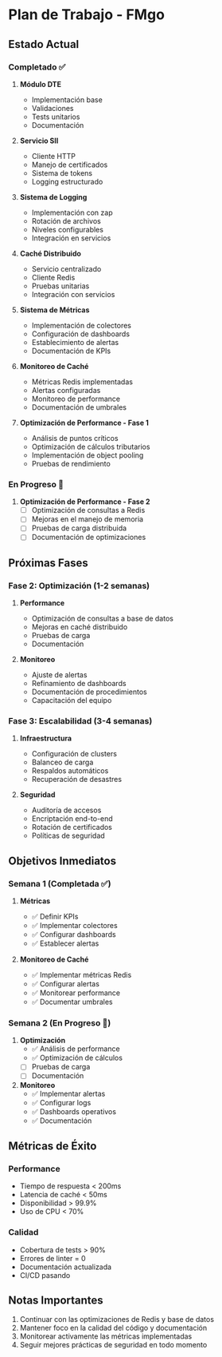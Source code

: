 # Plan de Trabajo - FMgo

## Estado Actual

### Completado ✅
1. **Módulo DTE**
   - Implementación base
   - Validaciones
   - Tests unitarios
   - Documentación

2. **Servicio SII**
   - Cliente HTTP
   - Manejo de certificados
   - Sistema de tokens
   - Logging estructurado

3. **Sistema de Logging**
   - Implementación con zap
   - Rotación de archivos
   - Niveles configurables
   - Integración en servicios

4. **Caché Distribuido**
   - Servicio centralizado
   - Cliente Redis
   - Pruebas unitarias
   - Integración con servicios

5. **Sistema de Métricas**
   - Implementación de colectores
   - Configuración de dashboards
   - Establecimiento de alertas
   - Documentación de KPIs

6. **Monitoreo de Caché**
   - Métricas Redis implementadas
   - Alertas configuradas
   - Monitoreo de performance
   - Documentación de umbrales

7. **Optimización de Performance - Fase 1**
   - Análisis de puntos críticos
   - Optimización de cálculos tributarios
   - Implementación de object pooling
   - Pruebas de rendimiento

### En Progreso 🔄

1. **Optimización de Performance - Fase 2**
   - [ ] Optimización de consultas a Redis
   - [ ] Mejoras en el manejo de memoria
   - [ ] Pruebas de carga distribuida
   - [ ] Documentación de optimizaciones

## Próximas Fases

### Fase 2: Optimización (1-2 semanas)
1. **Performance**
   - Optimización de consultas a base de datos
   - Mejoras en caché distribuido
   - Pruebas de carga
   - Documentación

2. **Monitoreo**
   - Ajuste de alertas
   - Refinamiento de dashboards
   - Documentación de procedimientos
   - Capacitación del equipo

### Fase 3: Escalabilidad (3-4 semanas)
1. **Infraestructura**
   - Configuración de clusters
   - Balanceo de carga
   - Respaldos automáticos
   - Recuperación de desastres

2. **Seguridad**
   - Auditoría de accesos
   - Encriptación end-to-end
   - Rotación de certificados
   - Políticas de seguridad

## Objetivos Inmediatos

### Semana 1 (Completada ✅)
1. **Métricas**
   - ✅ Definir KPIs
   - ✅ Implementar colectores
   - ✅ Configurar dashboards
   - ✅ Establecer alertas

2. **Monitoreo de Caché**
   - ✅ Implementar métricas Redis
   - ✅ Configurar alertas
   - ✅ Monitorear performance
   - ✅ Documentar umbrales

### Semana 2 (En Progreso 🔄)
1. **Optimización**
   - ✅ Análisis de performance
   - ✅ Optimización de cálculos
   - [ ] Pruebas de carga
   - [ ] Documentación

2. **Monitoreo**
   - ✅ Implementar alertas
   - ✅ Configurar logs
   - ✅ Dashboards operativos
   - ✅ Documentación

## Métricas de Éxito

### Performance
- Tiempo de respuesta < 200ms
- Latencia de caché < 50ms
- Disponibilidad > 99.9%
- Uso de CPU < 70%

### Calidad
- Cobertura de tests > 90%
- Errores de linter = 0
- Documentación actualizada
- CI/CD pasando

## Notas Importantes
1. Continuar con las optimizaciones de Redis y base de datos
2. Mantener foco en la calidad del código y documentación
3. Monitorear activamente las métricas implementadas
4. Seguir mejores prácticas de seguridad en todo momento 
